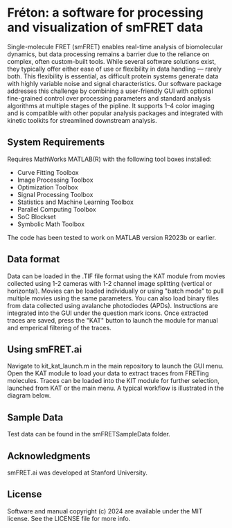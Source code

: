 
Fréton: a software for processing and visualization of smFRET data
========================================================================

Single-molecule FRET (smFRET) enables real-time analysis of biomolecular dynamics, but data processing remains a barrier due to the reliance on complex, often custom-built tools. While several software solutions exist, they typically offer either ease of use or flexibility in data handling — rarely both. This flexibility is essential, as difficult protein systems generate data with highly variable noise and signal characteristics. Our software package addresses this challenge by combining a user-friendly GUI with optional fine-grained control over processing parameters and standard analysis algorithms at multiple stages of the pipline. It supports 1–4 color imaging and is compatible with other popular analysis packages and integrated with kinetic toolkits for streamlined downstream analysis.


System Requirements
-------------------
Requires MathWorks MATLAB(R) with the following tool boxes installed: 
- Curve Fitting Toolbox
- Image Processing Toolbox
- Optimization Toolbox
- Signal Processing Toolbox
- Statistics and Machine Learning Toolbox
- Parallel Computing Toolbox
- SoC Blockset
- Symbolic Math Toolbox

The code has been tested to work on MATLAB version R2023b or earlier.

Data format
-----------
Data can be loaded in the .TIF file format using the KAT module from movies collected using 1-2 cameras with 1-2 channel image splitting (vertical or horizontal). Movies can be loaded individually or using "batch mode" to pull multiple movies using the same parameters. You can also load binary files from data collected using avalanche photodiodes (APDs). Instructions are integrated into the GUI under the question mark icons. Once extracted traces are saved, press the "KAT" button to launch the module for manual and emperical filtering of the traces.

Using smFRET.ai
---------------
Navigate to kit_kat_launch.m in the main repository to launch the GUI menu. Open the KAT module to load your data to extract traces from FRETing molecules. Traces can be loaded into the KIT module for further selection, launched from KAT or the main menu. A typical workflow is illustrated in the diagram below.


Sample Data
-----------
Test data can be found in the smFRETSampleData folder.


Acknowledgments
---------------
smFRET.ai was developed at Stanford University.

License
-------
Software and manual copyright (c) 2024 are available under the MIT license. See the LICENSE file for more info. 

